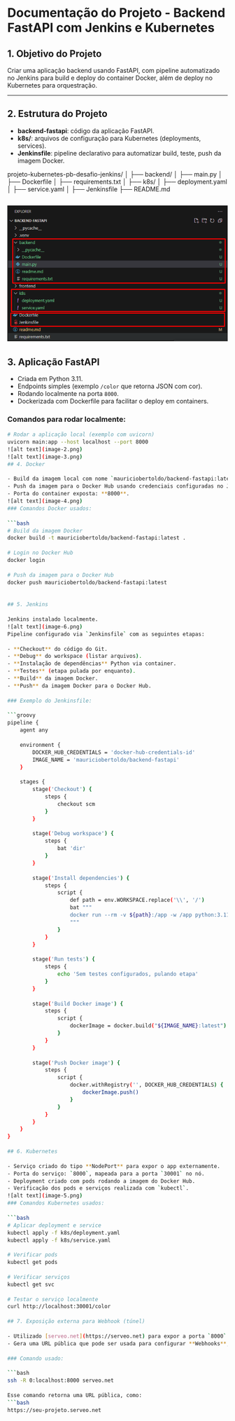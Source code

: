 # Documentação do Projeto - Backend FastAPI com Jenkins e Kubernetes

## 1. Objetivo do Projeto
Criar uma aplicação backend usando FastAPI, com pipeline automatizado no Jenkins para build e deploy do container Docker, além de deploy no Kubernetes para orquestração.

---

## 2. Estrutura do Projeto
- **backend-fastapi**: código da aplicação FastAPI.
- **k8s/**: arquivos de configuração para Kubernetes (deployments, services).
- **Jenkinsfile**: pipeline declarativo para automatizar build, teste, push da imagem Docker.

projeto-kubernetes-pb-desafio-jenkins/
│
├── backend/
│   ├── main.py
│   ├── Dockerfile
│   ├── requirements.txt
│
├── k8s/
│   ├── deployment.yaml
│   ├── service.yaml
│
├── Jenkinsfile
├── README.md

![alt text](image.png)
---

## 3. Aplicação FastAPI
- Criada em Python 3.11.
- Endpoints simples (exemplo `/color` que retorna JSON com cor).
- Rodando localmente na porta `8000`.
- Dockerizada com Dockerfile para facilitar o deploy em containers.

### Comandos para rodar localmente:
```bash
# Rodar a aplicação local (exemplo com uvicorn)
uvicorn main:app --host localhost --port 8000
![alt text](image-2.png)
![alt text](image-3.png)
## 4. Docker

- Build da imagem local com nome `mauriciobertoldo/backend-fastapi:latest`.
- Push da imagem para o Docker Hub usando credenciais configuradas no Jenkins.
- Porta do container exposta: **8000**.
![alt text](image-4.png)
### Comandos Docker usados:

```bash
# Build da imagem Docker
docker build -t mauriciobertoldo/backend-fastapi:latest .

# Login no Docker Hub
docker login

# Push da imagem para o Docker Hub
docker push mauriciobertoldo/backend-fastapi:latest


## 5. Jenkins

Jenkins instalado localmente.
![alt text](image-6.png)
Pipeline configurado via `Jenkinsfile` com as seguintes etapas:

- **Checkout** do código do Git.
- **Debug** do workspace (listar arquivos).
- **Instalação de dependências** Python via container.
- **Testes** (etapa pulada por enquanto).
- **Build** da imagem Docker.
- **Push** da imagem Docker para o Docker Hub.

### Exemplo do Jenkinsfile:

```groovy
pipeline {
    agent any

    environment {
        DOCKER_HUB_CREDENTIALS = 'docker-hub-credentials-id'
        IMAGE_NAME = 'mauriciobertoldo/backend-fastapi'
    }

    stages {
        stage('Checkout') {
            steps {
                checkout scm
            }
        }

        stage('Debug workspace') {
            steps {
                bat 'dir'
            }
        }

        stage('Install dependencies') {
            steps {
                script {
                    def path = env.WORKSPACE.replace('\\', '/')
                    bat """
                    docker run --rm -v ${path}:/app -w /app python:3.11-slim pip install -r requirements.txt
                    """
                }
            }
        }

        stage('Run tests') {
            steps {
                echo 'Sem testes configurados, pulando etapa'
            }
        }

        stage('Build Docker image') {
            steps {
                script {
                    dockerImage = docker.build("${IMAGE_NAME}:latest")
                }
            }
        }

        stage('Push Docker image') {
            steps {
                script {
                    docker.withRegistry('', DOCKER_HUB_CREDENTIALS) {
                        dockerImage.push()
                    }
                }
            }
        }
    }
}

## 6. Kubernetes

- Serviço criado do tipo **NodePort** para expor o app externamente.
- Porta do serviço: `8000`, mapeada para a porta `30001` no nó.
- Deployment criado com pods rodando a imagem do Docker Hub.
- Verificação dos pods e serviços realizada com `kubectl`.
![alt text](image-5.png)
### Comandos Kubernetes usados:

```bash
# Aplicar deployment e service
kubectl apply -f k8s/deployment.yaml
kubectl apply -f k8s/service.yaml

# Verificar pods
kubectl get pods

# Verificar serviços
kubectl get svc

# Testar o serviço localmente
curl http://localhost:30001/color

## 7. Exposição externa para Webhook (túnel)

- Utilizado [serveo.net](https://serveo.net) para expor a porta `8000` localmente para a internet.
- Gera uma URL pública que pode ser usada para configurar **Webhooks**, como no GitHub.

### Comando usado:

```bash
ssh -R 0:localhost:8000 serveo.net

Esse comando retorna uma URL pública, como:
```bash
https://seu-projeto.serveo.net